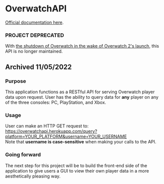 # OverwatchAPI

[Official documentation here](https://overwatchapi.herokuapp.com/).


### PROJECT DEPRECATED
With [the shutdown of Overwatch in the wake of Overwatch 2's launch](https://hypebeast.com/2022/10/overwatch-1-servers-officially-shutting-down-for-overwatch-2), this API is no longer maintained.

## Archived 11/05/2022

### Purpose
This application functions as a RESTful API for serving Overwatch player data upon request. User has the ability to query data for **any** player on any of the three consoles: PC, PlayStation, and Xbox.

### Usage
User can make an HTTP GET request to:  
https://overwatchapi.herokuapp.com/query?platform=YOUR_PLATFORM&username=YOUR_USERNAME  
Note that **username is case-sensitive** when making your calls to the API. 

### Going forward
The next step for this project will be to build the front-end side of the application to give users a GUI to view their own player data in a more aesthetically pleasing way.
